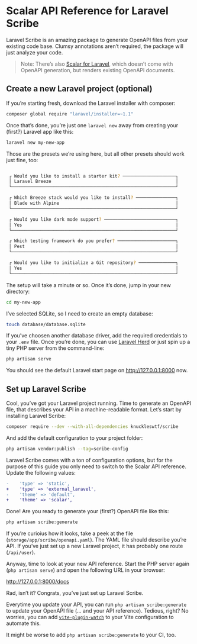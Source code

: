 # Scalar API Reference for Laravel Scribe

Laravel Scribe is an amazing package to generate OpenAPI files from your existing code base. Clumsy annotations aren’t required, the package will just analyze your code.

> Note: There’s also [Scalar for Laravel](https://github.com/scalar/laravel), which doesn’t come with OpenAPI generation, but renders existing OpenAPI documents.

## Create a new Laravel project (optional)

If you’re starting fresh, download the Laravel installer with composer:

```bash
composer global require "laravel/installer=~1.1"
```

Once that’s done, you’re just one `laravel new` away from creating your (first?) Laravel app like this:

```bash
laravel new my-new-app
```

Those are the presets we’re using here, but all other presets should work just fine, too:

```bash

 ┌ Would you like to install a starter kit? ────────────────────┐
 │ Laravel Breeze                                               │
 └──────────────────────────────────────────────────────────────┘

 ┌ Which Breeze stack would you like to install? ───────────────┐
 │ Blade with Alpine                                            │
 └──────────────────────────────────────────────────────────────┘

 ┌ Would you like dark mode support? ───────────────────────────┐
 │ Yes                                                          │
 └──────────────────────────────────────────────────────────────┘

 ┌ Which testing framework do you prefer? ──────────────────────┐
 │ Pest                                                         │
 └──────────────────────────────────────────────────────────────┘

 ┌ Would you like to initialize a Git repository? ──────────────┐
 │ Yes                                                          │
 └──────────────────────────────────────────────────────────────┘
```

The setup will take a minute or so. Once it’s done, jump in your new directory:

```bash
cd my-new-app
```

I’ve selected SQLite, so I need to create an empty database:

```bash
touch database/database.sqlite
```

If you’ve choosen another database driver, add the required credentials to your `.env` file. Once you’re done, you can use [Laravel Herd](https://herd.laravel.com/) or just spin up a tiny PHP server from the command-line:

```bash
php artisan serve
```

You should see the default Laravel start page on http://127.0.0.1:8000 now.

## Set up Laravel Scribe

Cool, you’ve got your Laravel project running. Time to generate an OpenAPI file, that describes your API in a machine-readable format. Let’s start by installing Laravel Scribe:

```bash
composer require --dev --with-all-dependencies knuckleswtf/scribe
```

And add the default configuration to your project folder:

```bash
php artisan vendor:publish --tag=scribe-config
```

Laravel Scribe comes with a ton of configuration options, but for the purpose of this guide you only need to switch to the Scalar API reference. Update the following values:

```diff
-    'type' => 'static',
+    'type' => 'external_laravel',
-    'theme' => 'default',
+    'theme' => 'scalar',
```

Done! Are you ready to generate your (first?) OpenAPI file like this:

```bash
php artisan scribe:generate
```

If you’re curioius how it looks, take a peek at the file (`storage/app/scribe/openapi.yaml`). The YAML file should describe you’re API. If you’ve just set up a new Laravel project, it has probably one route (`/api/user`).

Anyway, time to look at your new API reference. Start the PHP server again (`php artisan serve`) and open the following URL in your browser:

http://127.0.0.1:8000/docs

Rad, isn’t it? Congrats, you’ve just set up Laravel Scribe.

Everytime you update your API, you can run `php artisan scribe:generate` to update your OpenAPI file (… and your API reference). Tedious, right? No worries, you can add [`vite-plugin-watch`](https://github.com/lepikhinb/vite-plugin-watch) to your Vite configuration to automate this.

It might be worse to add `php artisan scribe:generate` to your CI, too.
